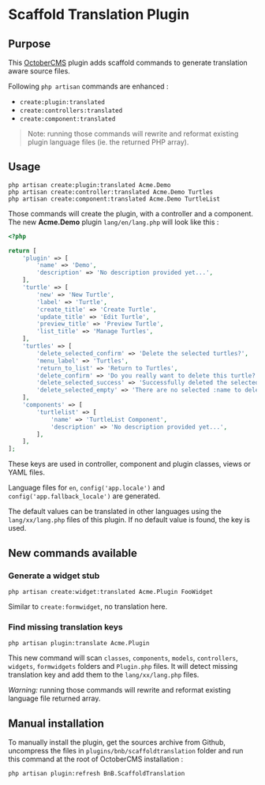 # Scaffold Translation Plugin

## Purpose

This [OctoberCMS] plugin adds scaffold commands to generate translation aware source files.

Following `php artisan` commands are enhanced :
- `create:plugin:translated`
- `create:controllers:translated`
- `create:component:translated`

> Note: running those commands will rewrite and reformat existing plugin language files (ie. the returned PHP array).

## Usage

    php artisan create:plugin:translated Acme.Demo
    php artisan create:controller:translated Acme.Demo Turtles
    php artisan create:component:translated Acme.Demo TurtleList
    
Those commands will create the plugin, with a controller and a component. The new __Acme.Demo__ plugin `lang/en/lang.php` 
will look like this :
 
```php
<?php

return [
    'plugin' => [
        'name' => 'Demo',
        'description' => 'No description provided yet...',
    ],
    'turtle' => [
        'new' => 'New Turtle',
        'label' => 'Turtle',
        'create_title' => 'Create Turtle',
        'update_title' => 'Edit Turtle',
        'preview_title' => 'Preview Turtle',
        'list_title' => 'Manage Turtles',
    ],
    'turtles' => [
        'delete_selected_confirm' => 'Delete the selected turtles?',
        'menu_label' => 'Turtles',
        'return_to_list' => 'Return to Turtles',
        'delete_confirm' => 'Do you really want to delete this turtle?',
        'delete_selected_success' => 'Successfully deleted the selected turtles.',
        'delete_selected_empty' => 'There are no selected :name to delete.',
    ],
    'components' => [
        'turtlelist' => [
            'name' => 'TurtleList Component',
            'description' => 'No description provided yet...',
        ],
    ],
];
```

These keys are used in controller, component and plugin classes, views or YAML files.

Language files for `en`, `config('app.locale')` and `config('app.fallback_locale')` are generated.

The default values can be translated in other languages using the `lang/xx/lang.php` files of this plugin.
If no default value is found, the key is used.

## New commands available

### Generate a widget stub

    php artisan create:widget:translated Acme.Plugin FooWidget
    
Similar to `create:formwidget`, no translation here.

### Find missing translation keys

    php artisan plugin:translate Acme.Plugin

This new command will scan `classes`, `components`, `models`, `controllers`, `widgets`, `formwidgets` folders and 
`Plugin.php` files.
It will detect missing translation key and add them to the `lang/xx/lang.php` files.

_Warning:_ running those commands will rewrite and reformat existing language file returned array.

## Manual installation

To manually install the plugin, get the sources archive from Github, uncompress the files in 
`plugins/bnb/scaffoldtranslation` folder and run this command at the root of OctoberCMS installation :

    php artisan plugin:refresh BnB.ScaffoldTranslation


[OctoberCMS]: https://octobercms.com
